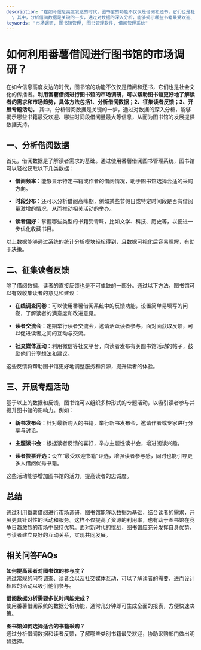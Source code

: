 ```yaml
---
description: "在如今信息高度发达的时代，图书馆的功能不仅仅是借阅和还书，它们也是社会文化的传播者。**利用番薯借阅进行图书馆的市场调研，可以帮助图书馆更好地了解读者的需求和市场趋势，具体方法包括1、分析借阅数据；2、征集读者反馈；3、开展专题活动。**\
  \ 其中，分析借阅数据是关键的一步，通过对数据的深入分析，能够揭示哪些书籍最受欢迎、哪些时间段借阅量最大等信息，从而为图书馆的发展提供数据支持。"
keywords: "市场调研, 图书馆管理, 图书管理软件, 借阅管理系统"
---
```

# 如何利用番薯借阅进行图书馆的市场调研？

在如今信息高度发达的时代，图书馆的功能不仅仅是借阅和还书，它们也是社会文化的传播者。**利用番薯借阅进行图书馆的市场调研，可以帮助图书馆更好地了解读者的需求和市场趋势，具体方法包括1、分析借阅数据；2、征集读者反馈；3、开展专题活动。** 其中，分析借阅数据是关键的一步，通过对数据的深入分析，能够揭示哪些书籍最受欢迎、哪些时间段借阅量最大等信息，从而为图书馆的发展提供数据支持。

## **一、分析借阅数据**

首先，借阅数据是了解读者需求的基础。通过使用番薯借阅图书管理系统，图书馆可以轻松获取以下几类数据：

- **借阅频率**：能够显示特定书籍或作者的借阅情况，助于图书馆选择合适的采购方向。
  
- **时段分布**：还可以分析借阅高峰期，例如某些节假日或特定时间段是否有借阅量激增的情况，从而推动相关活动的举办。

- **读者偏好**：掌握哪些类型的书籍受青睐，比如文学、科技、历史等，以便进一步优化收藏书目。

以上数据能够通过系统的统计分析模块轻松得到，且数据可视化后容易理解，有助于决策。

## **二、征集读者反馈**

除了借阅数据，读者的直接反馈也是不可或缺的一部分。通过以下方法，图书馆可以有效收集读者的意见和建议：

- **在线调查问卷**：可以使用番薯借阅系统中的反馈功能，设置简单易填写的问卷，了解读者的满意度和改进意见。

- **读者交流会**：定期举行读者交流会，邀请活跃读者参与，面对面获取反馈，可以促进读者之间的互动与交流。

- **社交媒体互动**：利用微信等社交平台，向读者发布有关图书馆活动的帖子，鼓励他们分享想法和建议。

这些反馈将帮助图书馆更好地调整服务和资源，提升读者的体验。

## **三、开展专题活动**

基于以上的数据和反馈，图书馆可以组织多种形式的专题活动，以吸引读者参与并提升图书馆的影响力。例如：

- **新书发布会**：针对最新购入的书籍，举行新书发布会，邀请作者或专家进行分享与讨论。

- **主题读书会**：根据读者反馈的喜好，举办主题性读书会，增进阅读兴趣。

- **读者投票评选**：设立“最受欢迎书籍”评选，增强读者参与感，同时也能引导更多人借阅优秀书籍。

这些活动能够增加图书馆的活力，提高读者的忠诚度。

## **总结**

通过利用番薯借阅进行市场调研，图书馆能够以数据为基础，结合读者的需求，开展更具针对性的活动和服务。这样不仅提高了资源的利用率，也有助于图书馆在竞争日趋激烈的市场中保持优势。面对新时代的挑战，图书馆应充分发挥自身优势，与读者建立良好的互动关系，实现共同发展。

## 相关问答FAQs

**如何提高读者对图书馆的参与度？**  
通过常规的问卷调查、读者会以及社交媒体互动，可以了解读者的需要，进而设计相应的活动以吸引他们参与。

**借阅数据分析需要多长时间能完成？**  
使用番薯借阅系统的数据分析功能，通常几分钟即可生成全面的报表，方便快速决策。

**图书馆如何选择适合的书籍采购？**  
通过分析借阅数据和读者反馈，了解哪些类别书籍最受欢迎，协助采购部门做出明智选择。
